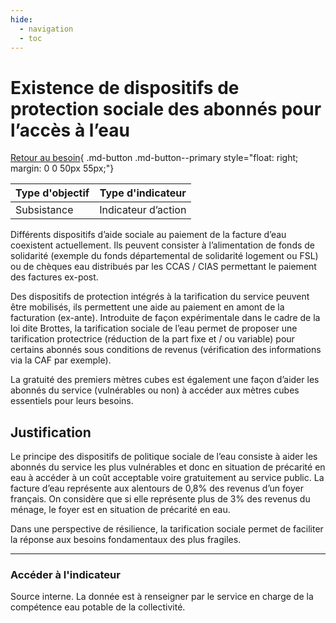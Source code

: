 ```yaml
---
hide:
  - navigation
  - toc
---
```


# Existence de dispositifs de protection sociale des abonnés pour l’accès à l’eau   

[Retour au besoin](https://konsilion.github.io/diag360/pages/besoins/bv1){ .md-button .md-button--primary style="float: right; margin: 0 0 50px 55px;"}

|Type d'objectif|Type d'indicateur|
|--|--|
|Subsistance|Indicateur d’action|

Différents  dispositifs  d’aide  sociale  au  paiement  de  la  facture  d’eau  coexistent actuellement. Ils peuvent consister à l’alimentation de fonds de solidarité (exemple du fonds départemental de solidarité logement ou FSL) ou de chèques eau distribués par les CCAS / CIAS permettant le paiement des factures ex-post. 

Des  dispositifs  de  protection  intégrés  à  la  tarification  du  service  peuvent  être mobilisés,  ils permettent une aide au paiement en amont de la facturation (ex-ante). Introduite  de  façon  expérimentale  dans  le  cadre  de  la  loi  dite Brottes, la tarification sociale  de l’eau permet de proposer une tarification protectrice (réduction de la part fixe  et  /  ou  variable)  pour  certains  abonnés  sous  conditions de revenus (vérification des informations via la CAF par exemple). 

La gratuité des premiers mètres cubes est également une façon d’aider les abonnés du service (vulnérables ou non) à accéder aux mètres cubes essentiels pour leurs besoins. 

## Justification

Le principe des dispositifs de politique sociale de l’eau consiste à aider les abonnés du service  les  plus  vulnérables  et  donc  en  situation  de  précarité en eau à accéder à un coût acceptable voire gratuitement au service public. La facture d’eau représente aux alentours de 0,8% des revenus d’un foyer français. On considère que si elle représente plus de 3% des revenus du ménage, le foyer est en situation de précarité en eau. 

Dans  une  perspective  de  résilience,  la  tarification  sociale  permet  de  faciliter la réponse aux besoins fondamentaux des plus fragiles. 

---

### Accéder à l'indicateur

Source interne. La donnée est à renseigner par le service en charge de la compétence eau potable de la collectivité. 

